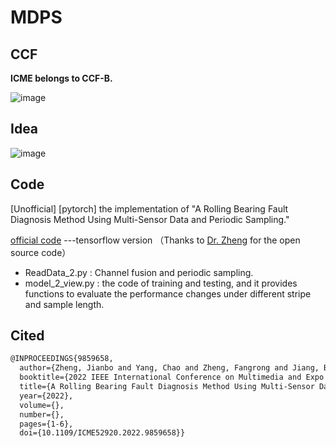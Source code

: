 # MDPS

## CCF
**ICME belongs to CCF-B.**

![image](https://user-images.githubusercontent.com/19371493/189510285-5d88b69f-bb8d-45b3-9870-02c7fbcebb9d.png)

## Idea
![image](https://user-images.githubusercontent.com/19371493/189364274-4fc4b756-13d5-4b0f-8487-4d188bf415a0.png)

## Code
[Unofficial] [pytorch] the implementation of "A Rolling Bearing Fault Diagnosis Method Using Multi-Sensor Data and Periodic Sampling."

[official code](https://github.com/IWantBe/MDPS)   ---tensorflow version （Thanks to [Dr. Zheng](https://github.com/IWantBe) for the open source code）

- ReadData_2.py : Channel fusion and periodic sampling.
- model_2_view.py : the code of training and testing, and it provides functions to evaluate the performance changes under different stripe and sample length.

## Cited
```html
@INPROCEEDINGS{9859658,
  author={Zheng, Jianbo and Yang, Chao and Zheng, Fangrong and Jiang, Bin},
  booktitle={2022 IEEE International Conference on Multimedia and Expo (ICME)}, 
  title={A Rolling Bearing Fault Diagnosis Method Using Multi-Sensor Data and Periodic Sampling}, 
  year={2022},
  volume={},
  number={},
  pages={1-6},
  doi={10.1109/ICME52920.2022.9859658}}
```

